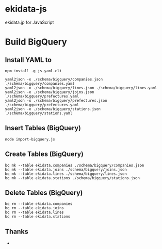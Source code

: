 # ekidata-js
ekidata.jp for JavaScript

# Build BigQuery

## Install YAML to 
```
npm install -g js-yaml-cli
```

```
yaml2json -o ./schema/bigquery/companies.json ./schema/bigquery/companies.yaml
yaml2json -o ./schema/bigquery/lines.json ./schema/bigquery/lines.yaml
yaml2json -o ./schema/bigquery/joins.json ./schema/bigquery/prefectures.yaml
yaml2json -o ./schema/bigquery/prefectures.json ./schema/bigquery/prefectures.yaml
yaml2json -o ./schema/bigquery/stations.json ./schema/bigquery/stations.yaml
```

## Insert Tables (BigQuery)
```
node import-bigquery.js
```

## Create Tables (BigQuery)

```
bq mk --table ekidata.companies ./schema/bigquery/companies.json
bq mk --table ekidata.joins ./schema/bigquery/joins.json
bq mk --table ekidata.lines ./schema/bigquery/lines.json
bq mk --table ekidata.stations ./schema/bigquery/stations.json
```

## Delete Tables (BigQuery)

```
bq rm --table ekidata.companies
bq rm --table ekidata.joins
bq rm --table ekidata.lines
bq rm --table ekidata.stations
```

## Thanks
* 